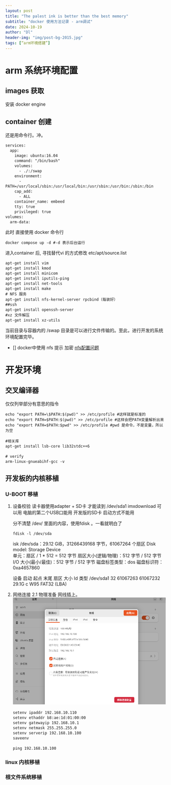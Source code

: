 ```yaml
---
layout: post
title: "The palest ink is better than the best memory"
subtitle: "docker 使用方法记录 - arm调试"
date: 2024-10-19
author: "Dl"
header-img: "img/post-bg-2015.jpg"
tags: [“arm环境搭建”]
---
```


# arm 系统环境配置
## images 获取
安装 docker engine


## container 创建

还是用命令行。冲。
```
services:
  app:
    image: ubuntu:16.04
    command: "/bin/bash"
    volumes:
      - ./:/swap
    environment:
      - PATH=/usr/local/sbin:/usr/local/bin:/usr/sbin:/usr/bin:/sbin:/bin
    cap_add:
      - ALL
    container_name: embeed 
    tty: true
    privileged: true
volumes:
  arm-data:
```

此时 直接使用 docker 命令行
```
docker compose up -d #-d 表示后台运行
```

进入container 后, 寻找替代vi 的方式修改 etc/apt/source.list
```
apt-get install vim
apt-get install kmod
apt-get install minicom
apt-get install iputils-ping
apt-get install net-tools
apt-get install make
# NFS 服务
apt-get install nfs-kernel-server rpcbind（每装好）
##ssh
apt-get install openssh-server
#xz 文件解压
apt-get install xz-utils

```

当前目录与容器内的 /swap 目录是可以进行文件传输的。至此，进行开发的系统环境配置完毕。

- [] docker中使用 nfs 提示 加密 [nfs配置问题](https://forum.ubuntu.org.cn/viewtopic.php?p=840692)

# 开发环境

## 交叉编译器
仅仅列举部分有意思的指令
```
echo "export PATH=\$PATH:$(pwd)" >> /etc/profile #这样就是标准的
echo "export PATH=$PATH:$(pwd)" >> /etc/profile #这样会把PATH变量解析出来
echo "export PATH=$PATH:$pwd" >> /etc/profile #pwd 是命令，不是变量，所以为空

#相关库
apt-get install lsb-core lib32stdc++6

# verify
arm-linux-gnueabihf-gcc -v

```

## 开发板的内核移植
### U-BOOT 移植
1. 设备校验
   读卡器使用adapter + SD卡 才能读到 /dev/sda1
   imxdownload 可以用
    电脑的第二个USB口能用
    开发版的SD卡 启动方式不能用

    分不清楚 /dev/ 里面的内容，使用fdisk 。一看就明白了
    ```
    fdisk -l /dev/sda
    ```
    isk /dev/sda：29.12 GiB，31266439168 字节，61067264 个扇区
    Disk model: Storage Device  
    单元：扇区 / 1 * 512 = 512 字节
    扇区大小(逻辑/物理)：512 字节 / 512 字节
    I/O 大小(最小/最佳)：512 字节 / 512 字节
    磁盘标签类型：dos
    磁盘标识符：0xa4657860

    设备       启动 起点     末尾     扇区  大小 Id 类型
    /dev/sda1         32 61067263 61067232 29.1G  c W95 FAT32 (LBA)
2. 网络连接
  2.1 物理准备
    网线插上。
    ![ubuntu网络有线连接](../img/开发版/ubuntuf网络连接配置.png)
    ```
    setenv ipaddr 192.168.10.110
    setenv ethaddr b8:ae:1d:01:00:00
    setenv gatewayip 192.168.10.1
    setenv netmask 255.255.255.0
    setenv serverip 192.168.10.100
    saveenv
    
    ping 192.168.10.100
    ```
    

### linux 内核移植
### 根文件系统移植